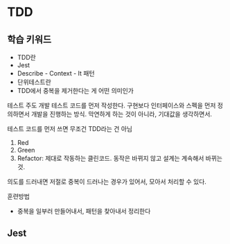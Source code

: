 # TDD

## 학습 키워드
- TDD란
- Jest
- Describe - Context - It 패턴
- 단위테스트란
- TDD에서 중복을 제거한다는 게 어떤 의미인가

테스트 주도 개발
테스트 코드를 먼저 작성한다.
구현보다 인터페이스와 스펙을 먼저 정의하면서 개발을 진행하는 방식.
막연하게 하는 것이 아니라, 기대값을 생각하면서.

테스트 코드를 먼저 쓰면 무조건 TDD라는 건 아님

1. Red
2. Green
3. Refactor: 제대로 작동하는 클린코드. 동작은 바뀌지 않고
설계는 계속해서 바뀌는 것.

의도를 드러내면 저절로 중복이 드러나는 경우가 있어서,
모아서 처리할 수 있다.

훈련방법
- 중복을 일부러 만들어내서, 패턴을 찾아내서 정리한다

## Jest



